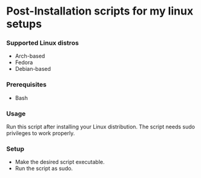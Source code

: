 # Post-Installation scripts for my linux setups

### Supported Linux distros

- Arch-based
- Fedora
- Debian-based

### Prerequisites

- Bash

### Usage

Run this script after installing your Linux distribution.
The script needs sudo privileges to work properly.  

### Setup

- Make the desired script executable.
- Run the script as sudo.